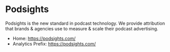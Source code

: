 # Podsights
Podsights is the new standard in podcast technology. We provide attribution that brands & agencies use to measure & scale their podcast advertising. 

* Home: https://podsights.com/
* Analytics Prefix: https://podsights.com/
